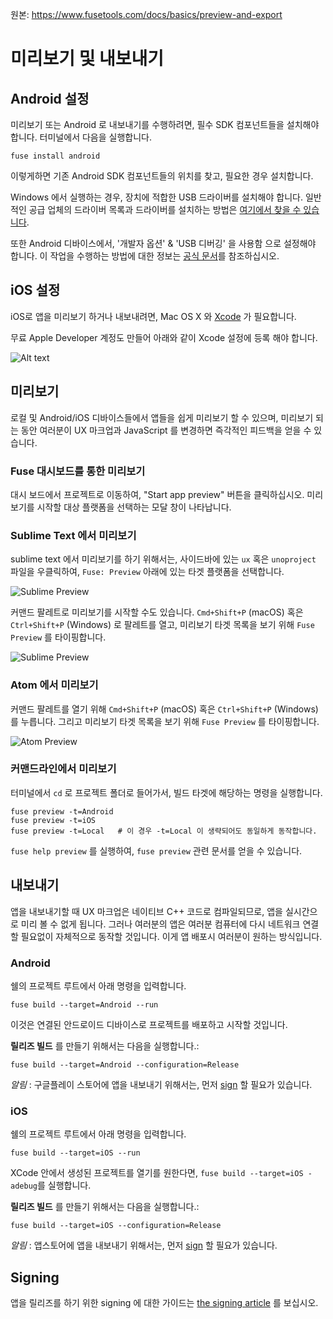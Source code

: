 
원본: https://www.fusetools.com/docs/basics/preview-and-export

# 미리보기 및 내보내기 #

## Android 설정 ##

미리보기 또는 Android 로 내보내기를 수행하려면, 필수 SDK 컴포넌트들을 설치해야합니다. 터미널에서 다음을 실행합니다.

```
fuse install android
```

이렇게하면 기존 Android SDK 컴포넌트들의 위치를 찾고, 필요한 경우 설치합니다.

Windows 에서 실행하는 경우, 장치에 적합한 USB 드라이버를 설치해야 합니다. 일반적인 공급 업체의 드라이버 목록과 드라이버를 설치하는 방법은 [여기에서 찾을 수 있습니다](https://developer.android.com/studio/run/oem-usb.html#Drivers).

또한 Android 디바이스에서, '개발자 옵션' & 'USB 디버깅' 을 사용함 으로 설정해야 합니다. 이 작업을 수행하는 방법에 대한 정보는 [공식 문서](https://developer.android.com/studio/run/device.html)를 참조하십시오.

## iOS 설정 ## 

iOS로 앱을 미리보기 하거나 내보내려면, Mac OS X 와 [Xcode](https://itunes.apple.com/en/app/xcode/id497799835) 가 필요합니다.

무료 Apple Developer 계정도 만들어 아래와 같이 Xcode 설정에 등록 해야 합니다.

![Alt text](https://res.cloudinary.com/fusetools/image/upload/w_450%2Ch_450%2Cdpr_1.0%2Cc_limit/documentation_v2/401edb6f22e77628712f87ecc5b4bde4__media/preview-and-export-xcode-add-apple-id.webp)

## 미리보기 ##

로컬 및 Android/iOS 디바이스들에서 앱들을 쉽게 미리보기 할 수 있으며, 미리보기 되는 동안 여러분이 UX 마크업과 JavaScript 를 변경하면 즉각적인 피드백을 얻을 수 있습니다.

### Fuse 대시보드를 통한 미리보기 ###

대시 보드에서 프로젝트로 이동하여, "Start app preview" 버튼을 클릭하십시오. 미리보기를 시작할 대상 플랫폼을 선택하는 모달 창이 나타납니다.

### Sublime Text 에서 미리보기 ###

sublime text 에서 미리보기를 하기 위해서는, 사이드바에 있는 `ux` 혹은 `unoproject` 파일을 우클릭하여, `Fuse: Preview` 아래에 있는 타겟 플랫폼을 선택합니다.

![Sublime Preview](https://res.cloudinary.com/fusetools/image/upload/w_450%2Ch_450%2Cdpr_1.0%2Cc_limit/documentation_v2/04970d4c6ae8aa6d1827725e07de1844__media/preview-and-export-device-preview-osx-sublime-preview-menu.webp)

커맨드 팔레트로 미리보기를 시작할 수도 있습니다. `Cmd+Shift+P` (macOS) 혹은 `Ctrl+Shift+P` (Windows) 로 팔레트를 열고, 미리보기 타겟 목록을 보기 위해 `Fuse Preview` 를 타이핑합니다.

![Sublime Preview](https://res.cloudinary.com/fusetools/image/upload/w_450%2Ch_450%2Cdpr_1.0%2Cc_limit/documentation_v2/7548a0c1fe7bbef48688ceef464bb620__media/preview-and-export-device-preview-sublime-command-palette.webp)

### Atom 에서 미리보기 ###

커맨드 팔레트를 열기 위해 `Cmd+Shift+P` (macOS) 혹은 `Ctrl+Shift+P` (Windows) 를 누릅니다. 그리고 미리보기 타겟 목록을 보기 위해 `Fuse Preview` 를 타이핑합니다.

![Atom Preview](https://res.cloudinary.com/fusetools/image/upload/w_450%2Ch_450%2Cdpr_1.0%2Cc_limit/documentation_v2/2a7f70bfe13262201cda43410d1c3872__media/preview-and-export-device-preview-atom-command-palette.webp) 

### 커맨드라인에서 미리보기 ###

터미널에서 `cd` 로 프로젝트 폴더로 들어가서, 빌드 타겟에 해당하는 명령을 실행합니다.

```
fuse preview -t=Android
fuse preview -t=iOS
fuse preview -t=Local   # 이 경우 -t=Local 이 생략되어도 동일하게 동작합니다.
```

`fuse help preview` 를 실행하여, `fuse preview` 관련 문서를 얻을 수 있습니다.

## 내보내기 ##

앱을 내보내기할 때 UX 마크업은 네이티브 C++ 코드로 컴파일되므로, 앱을 실시간으로 미리 볼 수 없게 됩니다. 그러나 여러분의 앱은 여러분 컴퓨터에 다시 네트워크 연결할 필요없이 자체적으로 동작할 것입니다. 이게 앱 배포시 여러분이 원하는 방식입니다.

### Android ###

쉘의 프로젝트 루트에서 아래 명령을 입력합니다.

```
fuse build --target=Android --run
```

이것은 연결된 안드로이드 디바이스로 프로젝트를 배포하고 시작할 것입니다.

**릴리즈 빌드** 를 만들기 위해서는 다음을 실행합니다.:

```
fuse build --target=Android --configuration=Release
```

*알림* : 구글플레이 스토어에 앱을 내보내기 위해서는, 먼저 [sign](https://www.fusetools.com/docs/preview-and-export/signing) 할 필요가 있습니다.

### iOS ###

쉘의 프로젝트 루트에서 아래 명령을 입력합니다.

```
fuse build --target=iOS --run
```

XCode 안에서 생성된 프로젝트를 열기를 원한다면, `fuse build --target=iOS -adebug`를 실행합니다.

**릴리즈 빌드** 를 만들기 위해서는 다음을 실행합니다.:

```
fuse build --target=iOS --configuration=Release
```

*알림* : 앱스토어에 앱을 내보내기 위해서는, 먼저 [sign](https://www.fusetools.com/docs/preview-and-export/signing) 할 필요가 있습니다.

## Signing ##

앱을 릴리즈를 하기 위한 signing 에 대한 가이드는 [the signing article](https://www.fusetools.com/docs/preview-and-export/signing) 를 보십시오.
